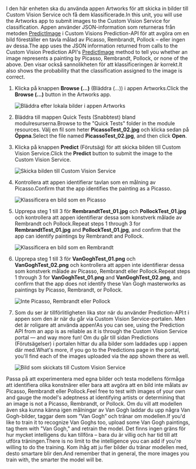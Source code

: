 <span data-ttu-id="09485-101">I den här enheten ska du använda appen Artworks för att skicka in bilder till Custom Vision Service och få dem klassificerade.</span><span class="sxs-lookup"><span data-stu-id="09485-101">In this unit, you will use the Artworks app to submit images to the Custom Vision Service for classification.</span></span> <span data-ttu-id="09485-102">Appen använder JSON-information som returneras från metoden [PredictImage](https://southcentralus.dev.cognitive.microsoft.com/docs/services/eb68250e4e954d9bae0c2650db79c653/operations/58acd3c1ef062f0344a42814) i Custom Visions Prediction-API för att avgöra om en bild föreställer en tavla målad av Picasso, Rembrandt, Pollock – eller ingen av dessa.</span><span class="sxs-lookup"><span data-stu-id="09485-102">The app uses the JSON information returned from calls to the Custom Vision Prediction API's [PredictImage](https://southcentralus.dev.cognitive.microsoft.com/docs/services/eb68250e4e954d9bae0c2650db79c653/operations/58acd3c1ef062f0344a42814) method to tell you whether an image represents a painting by Picasso, Rembrandt, Pollock, or none of the above.</span></span> <span data-ttu-id="09485-103">Den visar också sannolikheten för att klassificeringen är korrekt.</span><span class="sxs-lookup"><span data-stu-id="09485-103">It also shows the probability that the classification assigned to the image is correct.</span></span>

1. <span data-ttu-id="09485-104">Klicka på knappen **Browse (...)** (Bläddra (...)) i appen Artworks.</span><span class="sxs-lookup"><span data-stu-id="09485-104">Click the **Browse (...)** button in the Artworks app.</span></span>

    ![Bläddra efter lokala bilder i appen Artworks](../media/6-app-click-browse.png)

1. <span data-ttu-id="09485-106">Bläddra till mappen Quick Tests (Snabbtest) bland modulresurserna.</span><span class="sxs-lookup"><span data-stu-id="09485-106">Browse to the "Quick Tests" folder in the module resources.</span></span> <span data-ttu-id="09485-107">Välj en fil som heter **PicassoTest_02.jpg** och klicka sedan på **Öppna**.</span><span class="sxs-lookup"><span data-stu-id="09485-107">Select the file named **PicassoTest_02.jpg**, and then click **Open**.</span></span>

1. <span data-ttu-id="09485-108">Klicka på knappen **Predict** (Förutsäg) för att skicka bilden till Custom Vision Service.</span><span class="sxs-lookup"><span data-stu-id="09485-108">Click the **Predict** button to submit the image to the Custom Vision Service.</span></span>

    ![Skicka bilden till Custom Vision Service](../media/6-app-click-predict.png)

1. <span data-ttu-id="09485-110">Kontrollera att appen identifierar tavlan som en målning av Picasso.</span><span class="sxs-lookup"><span data-stu-id="09485-110">Confirm that the app identifies the painting as a Picasso.</span></span>

    ![Klassificera en bild som en Picasso](../media/6-app-prediction-01.png)

1. <span data-ttu-id="09485-112">Upprepa steg 1 till 3 för **RembrandtTest_01.jpg** och **PollockTest_01.jpg** och kontrollera att appen identifierar dessa som konstverk målade av Rembrandt och Pollock.</span><span class="sxs-lookup"><span data-stu-id="09485-112">Repeat steps 1 through 3 for **RembrandtTest_01.jpg** and **PollockTest_01.jpg**, and confirm that the app can identify paintings by Rembrandt and Pollock.</span></span>

    ![Klassificera en bild som en Rembrandt](../media/6-app-prediction-02.png)

1. <span data-ttu-id="09485-114">Upprepa steg 1 till 3 för **VanGoghTest_01.png** och **VanGoghTest_02.png** och kontrollera att appen inte identifierar dessa som konstverk målade av Picasso, Rembrandt eller Pollock.</span><span class="sxs-lookup"><span data-stu-id="09485-114">Repeat steps 1 through 3 for **VanGoghTest_01.png** and **VanGoghTest_02.png**, and confirm that the app does not identify these Van Gogh masterworks as paintings by Picasso, Rembrandt, or Pollock.</span></span>

    ![Inte Picasso, Rembrandt eller Pollock](../media/6-app-prediction-03.png)

1. <span data-ttu-id="09485-116">Som du ser är tillförlitligheten lika stor när du använder Prediction-API:t i appen som den är när du går via Custom Vision Service-portalen. Men det är roligare att använda appen!</span><span class="sxs-lookup"><span data-stu-id="09485-116">As you can see, using the Prediction API from an app is as reliable as it is through the Custom Vision Service portal — and way more fun!</span></span> <span data-ttu-id="09485-117">Om du går till sidan Predictions (Förutsägelser) i portalen hittar du alla bilder som laddades upp i appen där med.</span><span class="sxs-lookup"><span data-stu-id="09485-117">What's more, if you go to the Predictions page in the portal, you'll find each of the images uploaded via the app shown there as well.</span></span>

    ![Bild som skickats till Custom Vision Service](../media/6-portal-all-predictions.png)

<span data-ttu-id="09485-119">Passa på att experimentera med egna bilder och testa modellens förmåga att identifiera olika konstnärer eller bara att avgöra att en bild inte målats av Picasso, Rembrandt eller Pollock.</span><span class="sxs-lookup"><span data-stu-id="09485-119">Feel free to test with images of your own and gauge the model's adeptness at identifying artists or determining that an image is not a Picasso, Rembrandt, or Pollock.</span></span> <span data-ttu-id="09485-120">Om du vill att modellen även ska kunna känna igen målningar av Van Gogh laddar du upp några Van Gogh-bilder, taggar dem som ”Van Gogh” och tränar om modellen.</span><span class="sxs-lookup"><span data-stu-id="09485-120">If you'd like to train it to recognize Van Goghs too, upload some Van Gogh paintings, tag them with "Van Gogh," and retrain the model.</span></span> <span data-ttu-id="09485-121">Det finns ingen gräns för hur mycket intelligens du kan tillföra – bara du är villig och har tid till att utföra träningen.</span><span class="sxs-lookup"><span data-stu-id="09485-121">There is no limit to the intelligence you can add if you're willing to do the training.</span></span> <span data-ttu-id="09485-122">Kom ihåg att ju fler bilder du tränar modellen med, desto smartare blir den.</span><span class="sxs-lookup"><span data-stu-id="09485-122">And remember that in general, the more images you train with, the smarter the model will be.</span></span>